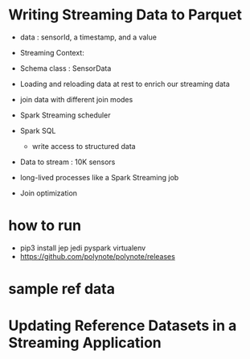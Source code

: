 # Writing Streaming Data to Parquet
- data : sensorId, a timestamp, and a value
-  Streaming Context:
- Schema class : SensorData 
- Loading and reloading data at rest to enrich our streaming data
- join data with different join modes
- Spark Streaming scheduler

- Spark SQL
    - write access to structured data 


- Data to stream : 10K sensors 

- long-lived processes like a Spark Streaming job


- Join optimization 



# how to run 
- pip3 install jep jedi pyspark virtualenv
- https://github.com/polynote/polynote/releases




# sample ref data 



# Updating Reference Datasets in a Streaming Application
